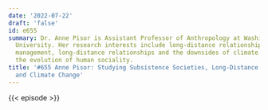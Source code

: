 ```yaml
---
date: '2022-07-22'
draft: 'false'
id: e655
summary: Dr. Anne Pisor is Assistant Professor of Anthropology at Washington State
  University. Her research interests include long-distance relationships and resource
  management, long-distance relationships and the downsides of climate change, and
  the evolution of human sociality.
title: '#655 Anne Pisor: Studying Subsistence Societies, Long-Distance Relationships,
  and Climate Change'
---
```

{{< episode >}}
